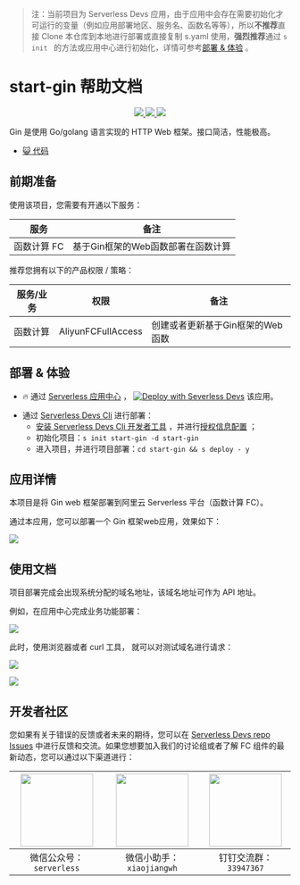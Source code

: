 
> 注：当前项目为 Serverless Devs 应用，由于应用中会存在需要初始化才可运行的变量（例如应用部署地区、服务名、函数名等等），所以**不推荐**直接 Clone 本仓库到本地进行部署或直接复制 s.yaml 使用，**强烈推荐**通过 `s init ` 的方法或应用中心进行初始化，详情可参考[部署 & 体验](#部署--体验) 。

# start-gin 帮助文档
<p align="center" class="flex justify-center">
    <a href="https://www.serverless-devs.com" class="ml-1">
    <img src="http://editor.devsapp.cn/icon?package=start-gin&type=packageType">
  </a>
  <a href="http://www.devsapp.cn/details.html?name=start-gin" class="ml-1">
    <img src="http://editor.devsapp.cn/icon?package=start-gin&type=packageVersion">
  </a>
  <a href="http://www.devsapp.cn/details.html?name=start-gin" class="ml-1">
    <img src="http://editor.devsapp.cn/icon?package=start-gin&type=packageDownload">
  </a>
</p>

<description>

Gin 是使用 Go/golang 语言实现的 HTTP Web 框架。接口简洁，性能极高。

</description>

<codeUrl>

- [:smiley_cat: 代码](https://github.com/devsapp/start-web-framework/tree/master/web-framework/go/gin)

</codeUrl>
<preview>



</preview>


## 前期准备

使用该项目，您需要有开通以下服务：

<service>



| 服务 |  备注  |
| --- |  --- |
| 函数计算 FC |  基于Gin框架的Web函数部署在函数计算 |

</service>

推荐您拥有以下的产品权限 / 策略：
<auth>



| 服务/业务 |  权限 |  备注  |
| --- |  --- |   --- |
| 函数计算 | AliyunFCFullAccess |  创建或者更新基于Gin框架的Web函数 |

</auth>

<remark>



</remark>

<disclaimers>



</disclaimers>

## 部署 & 体验

<appcenter>
   
- :fire: 通过 [Serverless 应用中心](https://fcnext.console.aliyun.com/applications/create?template=start-gin) ，
  [![Deploy with Severless Devs](https://img.alicdn.com/imgextra/i1/O1CN01w5RFbX1v45s8TIXPz_!!6000000006118-55-tps-95-28.svg)](https://fcnext.console.aliyun.com/applications/create?template=start-gin) 该应用。
   
</appcenter>
<deploy>
    
- 通过 [Serverless Devs Cli](https://www.serverless-devs.com/serverless-devs/install) 进行部署：
  - [安装 Serverless Devs Cli 开发者工具](https://www.serverless-devs.com/serverless-devs/install) ，并进行[授权信息配置](https://docs.serverless-devs.com/fc/config) ；
  - 初始化项目：`s init start-gin -d start-gin `
  - 进入项目，并进行项目部署：`cd start-gin && s deploy - y`
   
</deploy>

## 应用详情

<appdetail id="flushContent">

本项目是将 Gin  web 框架部署到阿里云 Serverless 平台（函数计算 FC）。

通过本应用，您可以部署一个 Gin 框架web应用，效果如下：

![](http://image.editor.devsapp.cn/alibaba/xkv59yxZqA6s1Gw8vvEs.png)

</appdetail>

## 使用文档

<usedetail id="flushContent">

项目部署完成会出现系统分配的域名地址，该域名地址可作为 API 地址。

例如，在应用中心完成业务功能部署：

![](http://image.editor.devsapp.cn/alibaba/Z6xiav5SZgEG5i22khhg.png)


此时，使用浏览器或者 curl 工具， 就可以对测试域名进行请求：

![](http://image.editor.devsapp.cn/alibaba/xkv59yxZqA6s1Gw8vvEs.png)

![](http://image.editor.devsapp.cn/alibaba/vdZkiv1xyrxkjGv1blr9.png)

</usedetail>


<devgroup>


## 开发者社区

您如果有关于错误的反馈或者未来的期待，您可以在 [Serverless Devs repo Issues](https://github.com/serverless-devs/serverless-devs/issues) 中进行反馈和交流。如果您想要加入我们的讨论组或者了解 FC 组件的最新动态，您可以通过以下渠道进行：

<p align="center">  

| <img src="https://serverless-article-picture.oss-cn-hangzhou.aliyuncs.com/1635407298906_20211028074819117230.png" width="130px" > | <img src="https://serverless-article-picture.oss-cn-hangzhou.aliyuncs.com/1635407044136_20211028074404326599.png" width="130px" > | <img src="https://serverless-article-picture.oss-cn-hangzhou.aliyuncs.com/1635407252200_20211028074732517533.png" width="130px" > |
| --------------------------------------------------------------------------------------------------------------------------------- | --------------------------------------------------------------------------------------------------------------------------------- | --------------------------------------------------------------------------------------------------------------------------------- |
| <center>微信公众号：`serverless`</center>                                                                                         | <center>微信小助手：`xiaojiangwh`</center>                                                                                        | <center>钉钉交流群：`33947367`</center>                                                                                           |
</p>
</devgroup>
